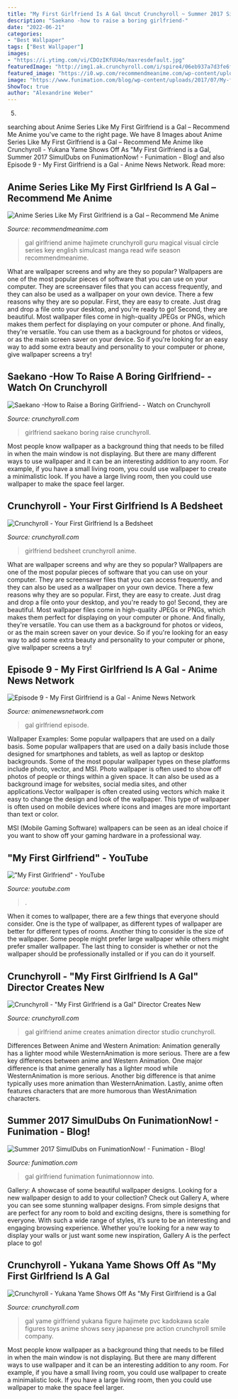 ```yaml
---
title: "My First Girlfriend Is A Gal Uncut Crunchyroll ~ Summer 2017 Simuldubs On Funimationnow!"
description: "Saekano -how to raise a boring girlfriend-"
date: "2022-06-21"
categories:
- "Best Wallpaper"
tags: ["Best Wallpaper"]
images:
- "https://i.ytimg.com/vi/CDOzIKfUU4o/maxresdefault.jpg"
featuredImage: "http://img1.ak.crunchyroll.com/i/spire4/06eb937a7d3fe6f96afc618a6d92835a1504650477_full.jpg"
featured_image: "https://i0.wp.com/recommendmeanime.com/wp-content/uploads/2017/08/anime-like-my-first-girlfriend-is-a-gal.jpg?fit=816%2C460&amp;ssl=1"
image: "https://www.funimation.com/blog/wp-content/uploads/2017/07/My-first-girlfriend-is-a-gal-keyart-726x1024.jpg"
ShowToc: true
author: "Alexandrine Weber"
---
```



5.

	

		
searching about Anime Series Like My First Girlfriend is a Gal – Recommend Me Anime you've came to the right page. We have 8 Images about Anime Series Like My First Girlfriend is a Gal – Recommend Me Anime like Crunchyroll - Yukana Yame Shows Off As &quot;My First Girlfriend is a Gal, Summer 2017 SimulDubs on FunimationNow! - Funimation - Blog! and also Episode 9 - My First Girlfriend is a Gal - Anime News Network. Read more:
		
    
## Anime Series Like My First Girlfriend Is A Gal – Recommend Me Anime

<img loading=lazy src="https://i0.wp.com/recommendmeanime.com/wp-content/uploads/2017/08/anime-like-my-first-girlfriend-is-a-gal.jpg?fit=816%2C460&amp;ssl=1" onerror="this.onerror=null;this.src='https://tse4.mm.bing.net/th?id=OIP.7-Gf6_ssSpVBY33jWnySQgHaEL&amp;pid=15.1';" alt="Anime Series Like My First Girlfriend is a Gal – Recommend Me Anime">

_Source: recommendmeanime.com_

>gal girlfriend anime hajimete crunchyroll guru magical visual circle series key english simulcast manga read wife season recommendmeanime. 

	

What are wallpaper screens and why are they so popular?
Wallpapers are one of the most popular pieces of software that you can use on your computer. They are screensaver files that you can access frequently, and they can also be used as a wallpaper on your own device. There a few reasons why they are so popular. First, they are easy to create. Just drag and drop a file onto your desktop, and you're ready to go! Second, they are beautiful. Most wallpaper files come in high-quality JPEGs or PNGs, which makes them perfect for displaying on your computer or phone. And finally, they're versatile. You can use them as a background for photos or videos, or as the main screen saver on your device. So if you're looking for an easy way to add some extra beauty and personality to your computer or phone, give wallpaper screens a try!

    
## Saekano -How To Raise A Boring Girlfriend- - Watch On Crunchyroll

<img loading=lazy src="https://img1.ak.crunchyroll.com/i/spire4/30eb07003c901066a9db027399c77ad41420598162_full.jpg" onerror="this.onerror=null;this.src='https://tse3.mm.bing.net/th?id=OIP.qYwM0M525kd6kT99nnddTQHaLH&amp;pid=15.1';" alt="Saekano -How to Raise a Boring Girlfriend- - Watch on Crunchyroll">

_Source: crunchyroll.com_

>girlfriend saekano boring raise crunchyroll. 

	

Most people know wallpaper as a background thing that needs to be filled in when the main window is not displaying. But there are many different ways to use wallpaper and it can be an interesting addition to any room. For example, if you have a small living room, you could use wallpaper to create a minimalistic look. If you have a large living room, then you could use wallpaper to make the space feel larger.

    
## Crunchyroll - Your First Girlfriend Is A Bedsheet

<img loading=lazy src="http://img1.ak.crunchyroll.com/i/spire4/06eb937a7d3fe6f96afc618a6d92835a1504650477_full.jpg" onerror="this.onerror=null;this.src='https://tse1.mm.bing.net/th?id=OIP.1T6ancDCoXbTRD_GWVKMowHaL8&amp;pid=15.1';" alt="Crunchyroll - Your First Girlfriend Is a Bedsheet">

_Source: crunchyroll.com_

>girlfriend bedsheet crunchyroll anime. 

	

What are wallpaper screens and why are they so popular?
Wallpapers are one of the most popular pieces of software that you can use on your computer. They are screensaver files that you can access frequently, and they can also be used as a wallpaper on your own device. There a few reasons why they are so popular. First, they are easy to create. Just drag and drop a file onto your desktop, and you're ready to go! Second, they are beautiful. Most wallpaper files come in high-quality JPEGs or PNGs, which makes them perfect for displaying on your computer or phone. And finally, they're versatile. You can use them as a background for photos or videos, or as the main screen saver on your device. So if you're looking for an easy way to add some extra beauty and personality to your computer or phone, give wallpaper screens a try!

    
## Episode 9 - My First Girlfriend Is A Gal - Anime News Network

<img loading=lazy src="https://www.animenewsnetwork.com/thumbnails/crop600x315gGD/cms/episode-review/121037/girlfriend-is-a-gal-ep9.jpg" onerror="this.onerror=null;this.src='https://tse2.mm.bing.net/th?id=OIP.HX621lJKghJ5UMoaLLPFzgHaD4&amp;pid=15.1';" alt="Episode 9 - My First Girlfriend is a Gal - Anime News Network">

_Source: animenewsnetwork.com_

>gal girlfriend episode. 

	

Wallpaper Examples: Some popular wallpapers that are used on a daily basis.
Some popular wallpapers that are used on a daily basis include those designed for smartphones and tablets, as well as laptop or desktop backgrounds. Some of the most popular wallpaper types on these platforms include photo, vector, and MSI. 
Photo wallpaper is often used to show off photos of people or things within a given space. It can also be used as a background image for websites, social media sites, and other applications.Vector wallpaper is often created using vectors which make it easy to change the design and look of the wallpaper. This type of wallpaper is often used on mobile devices where icons and images are more important than text or color. 

MSI (Mobile Gaming Software) wallpapers can be seen as an ideal choice if you want to show off your gaming hardware in a professional way.

    
## &quot;My First Girlfriend&quot; - YouTube

<img loading=lazy src="https://i.ytimg.com/vi/CDOzIKfUU4o/maxresdefault.jpg" onerror="this.onerror=null;this.src='https://tse1.mm.bing.net/th?id=OIP.d_UCHwY4MR4LG8SUo7pWeQHaEK&amp;pid=15.1';" alt="&quot;My First Girlfriend&quot; - YouTube">

_Source: youtube.com_

>. 

	

When it comes to wallpaper, there are a few things that everyone should consider. One is the type of wallpaper, as different types of wallpaper are better for different types of rooms. Another thing to consider is the size of the wallpaper. Some people might prefer large wallpaper while others might prefer smaller wallpaper. The last thing to consider is whether or not the wallpaper should be professionally installed or if you can do it yourself.

    
## Crunchyroll - &quot;My First Girlfriend Is A Gal&quot; Director Creates New

<img loading=lazy src="http://img1.ak.crunchyroll.com/i/spire1/9937d3072d34e2e643d20b84ff64fb7b1505386803_large.jpg" onerror="this.onerror=null;this.src='https://tse1.mm.bing.net/th?id=OIP.gTkyZfA5tmjLKVa__ZixmAAAAA&amp;pid=15.1';" alt="Crunchyroll - &quot;My First Girlfriend is a Gal&quot; Director Creates New">

_Source: crunchyroll.com_

>gal girlfriend anime creates animation director studio crunchyroll. 

	

Differences Between Anime and Western Animation: Animation generally has a lighter mood while WesternAnimation is more serious.
There are a few key differences between anime and Western Animation. One major difference is that anime generally has a lighter mood while WesternAnimation is more serious. Another big difference is that anime typically uses more animation than WesternAnimation. Lastly, anime often features characters that are more humorous than WestAnimation characters.

    
## Summer 2017 SimulDubs On FunimationNow! - Funimation - Blog!

<img loading=lazy src="https://www.funimation.com/blog/wp-content/uploads/2017/07/My-first-girlfriend-is-a-gal-keyart-726x1024.jpg" onerror="this.onerror=null;this.src='https://tse4.mm.bing.net/th?id=OIP.F47NTFNqX2VWTpctkx9_dgHaKc&amp;pid=15.1';" alt="Summer 2017 SimulDubs on FunimationNow! - Funimation - Blog!">

_Source: funimation.com_

>gal girlfriend funimation funimationnow into. 

	

Gallery: A showcase of some beautiful wallpaper designs.
Looking for a new wallpaper design to add to your collection? Check out Gallery A, where you can see some stunning wallpaper designs. From simple designs that are perfect for any room to bold and exciting designs, there is something for everyone. With such a wide range of styles, it’s sure to be an interesting and engaging browsing experience. Whether you’re looking for a new way to display your walls or just want some new inspiration, Gallery A is the perfect place to go!





	
	
    
## Crunchyroll - Yukana Yame Shows Off As &quot;My First Girlfriend Is A Gal

<img loading=lazy src="http://img1.ak.crunchyroll.com/i/spire3/140cb47791f05d38c6cb93229322323a1507843216_full.jpg" onerror="this.onerror=null;this.src='https://tse3.mm.bing.net/th?id=OIP.KMaz0IykC68R_mZ3oKDl0wHaKx&amp;pid=15.1';" alt="Crunchyroll - Yukana Yame Shows Off As &quot;My First Girlfriend is a Gal">

_Source: crunchyroll.com_

>gal yame girlfriend yukana figure hajimete pvc kadokawa scale figures toys anime shows sexy japanese pre action crunchyroll smile company. 

	

Most people know wallpaper as a background thing that needs to be filled in when the main window is not displaying. But there are many different ways to use wallpaper and it can be an interesting addition to any room. For example, if you have a small living room, you could use wallpaper to create a minimalistic look. If you have a large living room, then you could use wallpaper to make the space feel larger.


